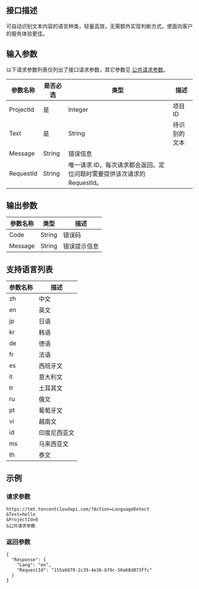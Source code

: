 ## 接口描述
可自动识别文本内容的语言种类，轻量高效，无需额外实现判断方式，使面向客户的服务体验更佳。

##  输入参数
以下请求参数列表仅列出了接口请求参数，其它参数见 [公共请求参数](https://cloud.tencent.com/document/api/213/11650)。

| 参数名称 | 是否必选 | 类型 | 描述 |
|---------|---------|---------|---------|
| ProjectId | 是 | Integer | 项目 ID |
| Text | 是 | String | 待识别的文本 |
| Message | String | 错误信息 |
| RequestId | String | 唯一请求 ID，每次请求都会返回。定位问题时需要提供该次请求的 RequestId。 |

## 输出参数

| 参数名称 | 类型 | 描述 |
|---------|---------|---------|
| Code | String | 错误码 |
| Message | String | 错误提示信息 |

## 支持语言列表
| 参数名称 | 描述 |
| -----| ----- |
| zh | 中文 | 
| en | 英文 |
| jp | 日语 |
| kr | 韩语 |
| de | 德语 | 
| fr | 法语 |
| es | 西班牙文 |
| it | 意大利文 |
| tr | 土耳其文 |
| ru | 俄文 | 
| pt | 葡萄牙文 | 
| vi | 越南文 | 
| id | 印度尼西亚文 | 
| ms | 马来西亚文 | 
| th | 泰文 |

## 示例
### 请求参数

```
https://tmt.tencentcloudapi.com/?Action=LanguageDetect
&Text=hello
&ProjectId=0
&公共请求参数
```
### 返回参数

```
{
  "Response": {
    "Lang": "en",
    "RequestId": "155a6879-2c39-4e36-b79c-50a68d073ffc"
  }
}
```
